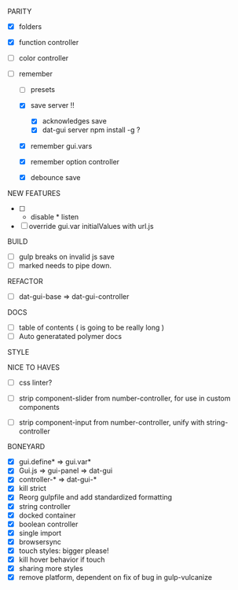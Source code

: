 PARITY

- [x] folders
- [x] function controller
- [ ] color controller

- [ ] remember

    - [ ] presets    
    - [x] save server !!
        - [x] acknowledges save
        - [x] dat-gui server npm install -g ?
    - [x] remember gui.vars
    - [x] remember option controller
    - [x] debounce save


NEW FEATURES

- [ ] * disable * listen
- [ ] override gui.var initialValues with url.js

BUILD

- [ ] gulp breaks on invalid js save
- [ ] marked needs to pipe down. 

REFACTOR

- [ ] dat-gui-base => dat-gui-controller

DOCS

- [ ] table of contents ( is going to be really long )
- [ ] Auto generatated polymer docs

STYLE


NICE TO HAVES

- [ ] css linter?
- [ ] strip component-slider from number-controller, for use in custom components
- [ ] strip component-input from number-controller, unify with string-controller


BONEYARD

- [x] gui.define* => gui.var*
- [x] Gui.js => gui-panel => dat-gui
- [x] controller-* => dat-gui-*
- [x] kill strict
- [x] Reorg gulpfile and add standardized formatting
- [x] string controller
- [x] docked container
- [x] boolean controller
- [x] single import
- [x] browsersync
- [x] touch styles: bigger please!
- [x] kill hover behavior if touch
- [x] sharing more styles
- [x] remove platform, dependent on fix of bug in gulp-vulcanize
